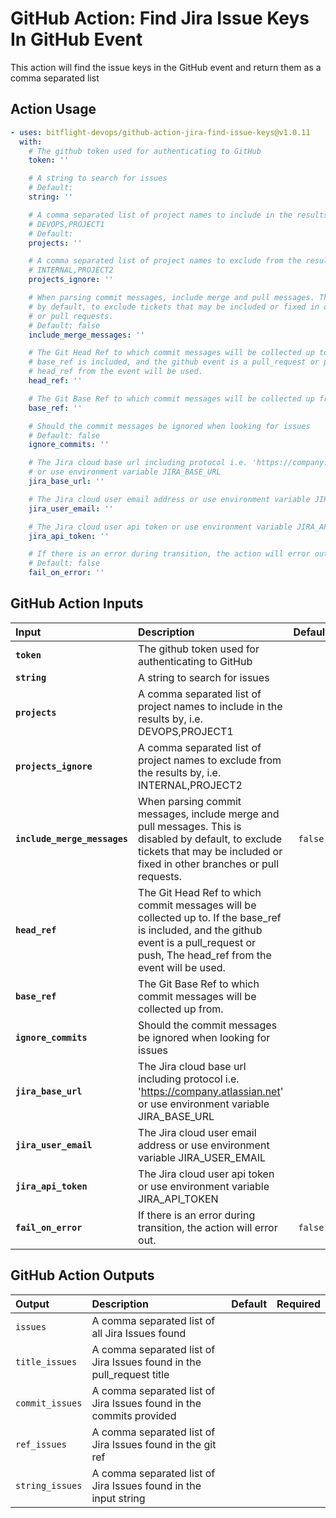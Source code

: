 <!-- This README.md file will be automatically updated with details from the `action.yml` file>
<!-- start title -->

# GitHub Action: Find Jira Issue Keys In GitHub Event

<!-- end title -->
<!-- start description -->

This action will find the issue keys in the GitHub event and return them as a comma separated list

<!-- end description -->

## Action Usage

<!-- start usage -->

```yaml
- uses: bitflight-devops/github-action-jira-find-issue-keys@v1.0.11
  with:
    # The github token used for authenticating to GitHub
    token: ''

    # A string to search for issues
    # Default:
    string: ''

    # A comma separated list of project names to include in the results by, i.e.
    # DEVOPS,PROJECT1
    # Default:
    projects: ''

    # A comma separated list of project names to exclude from the results by, i.e.
    # INTERNAL,PROJECT2
    projects_ignore: ''

    # When parsing commit messages, include merge and pull messages. This is disabled
    # by default, to exclude tickets that may be included or fixed in other branches
    # or pull requests.
    # Default: false
    include_merge_messages: ''

    # The Git Head Ref to which commit messages will be collected up to. If the
    # base_ref is included, and the github event is a pull_request or push, The
    # head_ref from the event will be used.
    head_ref: ''

    # The Git Base Ref to which commit messages will be collected up from.
    base_ref: ''

    # Should the commit messages be ignored when looking for issues
    # Default: false
    ignore_commits: ''

    # The Jira cloud base url including protocol i.e. 'https://company.atlassian.net'
    # or use environment variable JIRA_BASE_URL
    jira_base_url: ''

    # The Jira cloud user email address or use environment variable JIRA_USER_EMAIL
    jira_user_email: ''

    # The Jira cloud user api token or use environment variable JIRA_API_TOKEN
    jira_api_token: ''

    # If there is an error during transition, the action will error out.
    # Default: false
    fail_on_error: ''
```

<!-- end usage -->

## GitHub Action Inputs

<!-- start inputs -->

| **Input**                    | **Description**                                                                                                                                                                           | **Default** | **Required** |
| :--------------------------- | :---------------------------------------------------------------------------------------------------------------------------------------------------------------------------------------- | :---------: | :----------: |
| **`token`**                  | The github token used for authenticating to GitHub                                                                                                                                        |             |   **true**   |
| **`string`**                 | A string to search for issues                                                                                                                                                             |             |  **false**   |
| **`projects`**               | A comma separated list of project names to include in the results by, i.e. DEVOPS,PROJECT1                                                                                                |             |  **false**   |
| **`projects_ignore`**        | A comma separated list of project names to exclude from the results by, i.e. INTERNAL,PROJECT2                                                                                            |             |  **false**   |
| **`include_merge_messages`** | When parsing commit messages, include merge and pull messages. This is disabled by default, to exclude tickets that may be included or fixed in other branches or pull requests.          |   `false`   |  **false**   |
| **`head_ref`**               | The Git Head Ref to which commit messages will be collected up to. If the base_ref is included, and the github event is a pull_request or push, The head_ref from the event will be used. |             |  **false**   |
| **`base_ref`**               | The Git Base Ref to which commit messages will be collected up from.                                                                                                                      |             |  **false**   |
| **`ignore_commits`**         | Should the commit messages be ignored when looking for issues                                                                                                                             |             |  **false**   |
| **`jira_base_url`**          | The Jira cloud base url including protocol i.e. 'https://company.atlassian.net' or use environment variable JIRA_BASE_URL                                                                 |             |  **false**   |
| **`jira_user_email`**        | The Jira cloud user email address or use environment variable JIRA_USER_EMAIL                                                                                                             |             |  **false**   |
| **`jira_api_token`**         | The Jira cloud user api token or use environment variable JIRA_API_TOKEN                                                                                                                  |             |  **false**   |
| **`fail_on_error`**          | If there is an error during transition, the action will error out.                                                                                                                        |   `false`   |  **false**   |

<!-- end inputs -->

## GitHub Action Outputs

<!-- start outputs -->

| **Output**      | **Description**                                                       | **Default** | **Required** |
| :-------------- | :-------------------------------------------------------------------- | ----------- | ------------ |
| `issues`        | A comma separated list of all Jira Issues found                       |             |              |
| `title_issues`  | A comma separated list of Jira Issues found in the pull_request title |             |              |
| `commit_issues` | A comma separated list of Jira Issues found in the commits provided   |             |              |
| `ref_issues`    | A comma separated list of Jira Issues found in the git ref            |             |              |
| `string_issues` | A comma separated list of Jira Issues found in the input string       |             |              |

<!-- end outputs -->
